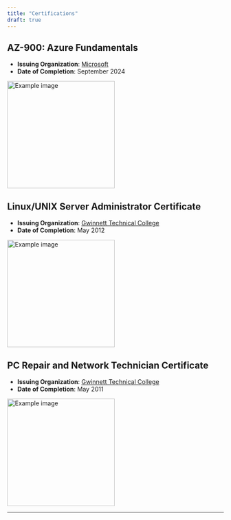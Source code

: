 ```yaml
---
title: "Certifications"
draft: true
---
```


## AZ-900: Azure Fundamentals
- **Issuing Organization**: [Microsoft](https://learn.microsoft.com/en-us/users/michaeltatum-4041/credentials/20ee5d5614f03115)
- **Date of Completion**: September 2024

<img src="/images/az900.png" alt="Example image" width="250" height="250">

## Linux/UNIX Server Administrator Certificate
- **Issuing Organization**: [Gwinnett Technical College](http://catalog.gwinnetttech.edu/preview_program.php?catoid=17&poid=4685&returnto=3206)
- **Date of Completion**: May 2012

<img src="/images/linux-cert.jpg" alt="Example image" width="250" height="250">


## PC Repair and Network Technician Certificate
- **Issuing Organization**: [Gwinnett Technical College](http://catalog.gwinnetttech.edu/preview_program.php?catoid=17&poid=4687&returnto=3206)
- **Date of Completion**: May 2011

<img src="/images/network-cert.jpg" alt="Example image" width="250" height="250">

---
